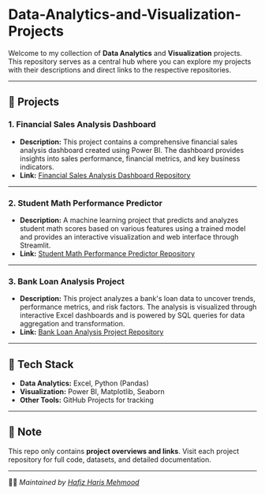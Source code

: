 # Data-Analytics-and-Visualization-Projects

Welcome to my collection of **Data Analytics** and **Visualization** projects.  
This repository serves as a central hub where you can explore my projects with their descriptions and direct links to the respective repositories.  

---

## 🔹 Projects

### 1. Financial Sales Analysis Dashboard
- **Description:** This project contains a comprehensive financial sales analysis dashboard created using Power BI. The dashboard provides insights into sales performance, financial metrics, and key business indicators.  
- **Link:** [Financial Sales Analysis Dashboard Repository](https://github.com/hafizharis246/Financial_Sales_Analysis)

---

### 2. Student Math Performance Predictor
- **Description:** A machine learning project that predicts and analyzes student math scores based on various features using a trained model and provides an interactive visualization and web interface through Streamlit. 
- **Link:** [Student Math Performance Predictor Repository](https://github.com/hafizharis246/student-math-performance-predictor)

---

### 3. Bank Loan Analysis Project
- **Description:** This project analyzes a bank's loan data to uncover trends, performance metrics, and risk factors. The analysis is visualized through interactive Excel dashboards and is powered by SQL queries for data aggregation and transformation.  
- **Link:** [Bank Loan Analysis Project Repository](https://github.com/hafizharis246/Bank_Loan_Analysis_Project)

---

## 🚀 Tech Stack
- **Data Analytics:** Excel, Python (Pandas)  
- **Visualization:** Power BI, Matplotlib, Seaborn
- **Other Tools:** GitHub Projects for tracking  

---

## 📌 Note
This repo only contains **project overviews and links**. Visit each project repository for full code, datasets, and detailed documentation.  

---
👨‍💻 *Maintained by [Hafiz Haris Mehmood](https://github.com/hafizharis246)*

